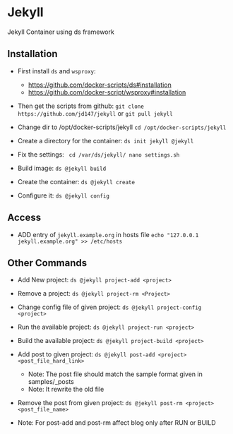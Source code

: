 Jekyll
======
Jekyll Container using ds framework


## Installation 
	
  - First install `ds` and `wsproxy`: 
	+ https://github.com/docker-scripts/ds#installation 
	+ https://github.com/docker-script/wsproxy#installation

  - Then get the scripts from github: `git clone https://github.com/jd147/jekyll` or `git pull jekyll`

  - Change dir to /opt/docker-scripts/jekyll `cd /opt/docker-scripts/jekyll`

  - Create a directory for the container: `ds init jekyll @jekyll`

  - Fix the settings:
	  ` cd /var/ds/jekyll/
	    nano settings.sh`

  - Build image: `ds @jekyll build` 

  - Create the container: `ds @jekyll create` 

  - Configure it: `ds @jekyll config`

  

## Access
  - ADD entry of `jekyll.example.org` in hosts file `echo "127.0.0.1 	jekyll.example.org" >> /etc/hosts`

## Other Commands

  - Add New project: `ds @jekyll project-add <project>`

  - Remove a project: `ds @jekyll project-rm <Project>`

  - Change config file of given project: `ds @jekyll project-config <project>` 

  - Run the available project: `ds @jekyll project-run <project>`

  - Build the available project: `ds @jekyll project-build <project>`

  - Add post to given project: `ds @jekyll post-add <project> <post_file_hard_link>`
	+ Note: The post file should match the sample format given in samples/_posts
	+ Note: It rewrite the old file 

  - Remove the post from given project: `ds @jekyll post-rm <project> <post_file_name>` 
     	
  + Note: For post-add and post-rm affect blog only after RUN or BUILD 
         


         
